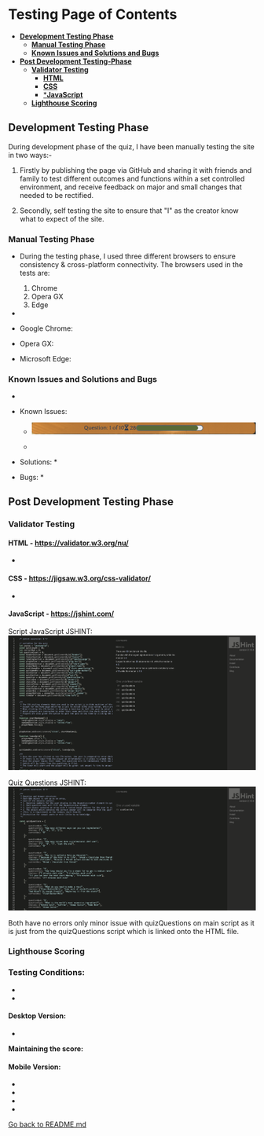# Testing Page of Contents
* [**Development Testing Phase**](#development-testing-phase)
    * [**Manual Testing Phase**](#manual-testing-phase)
    * [**Known Issues and Solutions and Bugs**](#known-issues-and-solutions-and-bugs)
* [**Post Development Testing-Phase**](#post-development-testing-phase)
  * [**Validator Testing**](#validator-testing)
    * [**HTML**](#html---httpsvalidatorw3orgnu)
    * [**CSS**](#css---httpsjigsaww3orgcss-validator)
    * [***JavaScript**](#javascript---httpsjshintcom)
  * [**Lighthouse Scoring**](#lighthouse-scoring)

## **Development Testing Phase**
During development phase of the quiz, I have been manually testing the site in two ways:-
    
1. Firstly by publishing the page via GitHub and sharing it with friends and family to test different outcomes and functions within a set controlled environment, and receive feedback on major and small changes that needed to be rectified.

1. Secondly, self testing the site to ensure that "I" as the creator know what to expect of the site.

### **Manual Testing Phase**
* During the testing phase, I used three different browsers to ensure consistency & cross-platform connectivity. The browsers used in the tests are:

  1. Chrome
  2. Opera GX
  3. Edge
  
* 

* Google Chrome: 


* Opera GX:


* Microsoft Edge:


### **Known Issues and Solutions and Bugs**
* 

* Known Issues:
  * ![QUIZ TIMER](doc/screenshots/quiz-timer.png)


  * 
    

* Solutions: 
  * 

   

* Bugs: 
  * 
     
    
## **Post Development Testing Phase**
### **Validator Testing**

#### **HTML** - https://validator.w3.org/nu/

* 


#### **CSS** - https://jigsaw.w3.org/css-validator/

* 


#### **JavaScript** - https://jshint.com/
  
Script JavaScript JSHINT: 
![JSHINT SCRIPT](doc/screenshots/main-script-screenshot.png)


Quiz Questions JSHINT:
![JSHINT QUESTIONS](doc/screenshots/quiz-questions-jshint.png)

Both have no errors only minor issue with quizQuestions on main script as it is just from the quizQuestions script which is linked onto the HTML file. 
### **Lighthouse Scoring**

### **Testing Conditions:**
* 
* 

#### **Desktop Version:**
* 


**Maintaining the score:**

#### **Mobile Version:**
* 
* 
* 
* 



[Go back to README.md](README.md)
